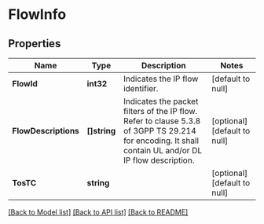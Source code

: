 # FlowInfo

## Properties
Name | Type | Description | Notes
------------ | ------------- | ------------- | -------------
**FlowId** | **int32** | Indicates the IP flow identifier. | [default to null]
**FlowDescriptions** | **[]string** | Indicates the packet filters of the IP flow. Refer to clause 5.3.8 of 3GPP TS 29.214 for encoding. It shall contain UL and/or DL IP flow description.  | [optional] [default to null]
**TosTC** | **string** |  | [optional] [default to null]

[[Back to Model list]](../README.md#documentation-for-models) [[Back to API list]](../README.md#documentation-for-api-endpoints) [[Back to README]](../README.md)

